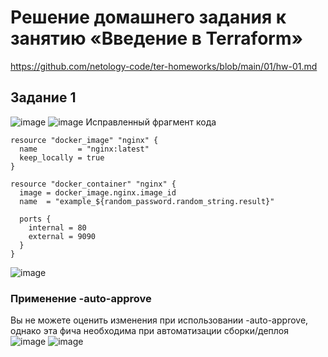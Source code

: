 # Решение домашнего задания к занятию «Введение в Terraform»
https://github.com/netology-code/ter-homeworks/blob/main/01/hw-01.md
## Задание 1
![image](https://github.com/user-attachments/assets/9c65bda1-0662-40cf-818a-ff0a513541a9)
![image](https://github.com/user-attachments/assets/7a796320-309a-42d6-a293-404c561f6223)
Исправленный фрагмент кода
```
resource "docker_image" "nginx" {
  name         = "nginx:latest"
  keep_locally = true
}

resource "docker_container" "nginx" {
  image = docker_image.nginx.image_id
  name  = "example_${random_password.random_string.result}"

  ports {
    internal = 80
    external = 9090
  }
}
```
![image](https://github.com/user-attachments/assets/5386b3c3-bcf0-4eb7-b6f3-cd77268a6dba)
### Применение  -auto-approve
Вы не можете оценить изменения при использовании -auto-approve, однако эта фича необходима при автоматизации сборки/деплоя
![image](https://github.com/user-attachments/assets/a65ccd6c-8d49-41dd-8535-dc3b5f2e56b5)
![image](https://github.com/user-attachments/assets/4e9ec470-d6e9-4447-a777-3d13e9016815)

